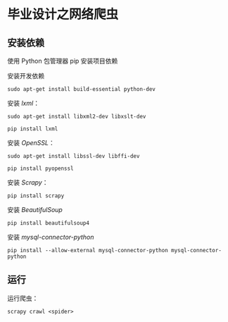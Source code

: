 # 毕业设计之网络爬虫

## 安装依赖

使用 Python 包管理器 pip 安装项目依赖

安装开发依赖

	sudo apt-get install build-essential python-dev

安装 *lxml*：

	sudo apt-get install libxml2-dev libxslt-dev

	pip install lxml

安装 *OpenSSL*：

	sudo apt-get install libssl-dev libffi-dev

	pip install pyopenssl

安装 *Scrapy*：

	pip install scrapy

安装 *BeautifulSoup*

	pip install beautifulsoup4

安装 *mysql-connector-python*

	pip install --allow-external mysql-connector-python mysql-connector-python

## 运行

运行爬虫：

	scrapy crawl <spider>
